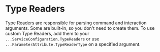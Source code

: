 # Type Readers

Type Readers are responsible for parsing command and interaction arguments. Some are built-in, so you don't need to create them. To use custom Type Readers, add them to your `...ServiceConfiguration.TypeReaders` or use `...ParameterAttribute.TypeReaderType` on a specified argument.